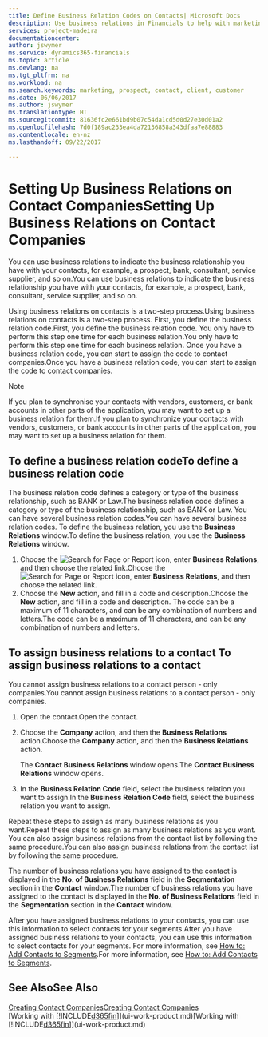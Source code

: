 ```yaml
---
title: Define Business Relation Codes on Contacts| Microsoft Docs
description: Use business relations in Financials to help with marketing and to indicate the business relationship you have with your  prospects, clients, and customers, for example, a bank or service supplier.
services: project-madeira
documentationcenter: 
author: jswymer
ms.service: dynamics365-financials
ms.topic: article
ms.devlang: na
ms.tgt_pltfrm: na
ms.workload: na
ms.search.keywords: marketing, prospect, contact, client, customer
ms.date: 06/06/2017
ms.author: jswymer
ms.translationtype: HT
ms.sourcegitcommit: 81636fc2e661bd9b07c54da1cd5d0d27e30d01a2
ms.openlocfilehash: 7d0f189ac233ea4da72136858a343dfaa7e88883
ms.contentlocale: en-nz
ms.lasthandoff: 09/22/2017

---
```

# <a name="setting-up-business-relations-on-contact-companies"></a><span data-ttu-id="2c330-103">Setting Up Business Relations on Contact Companies</span><span class="sxs-lookup"><span data-stu-id="2c330-103">Setting Up Business Relations on Contact Companies</span></span>
<span data-ttu-id="2c330-104">You can use business relations to indicate the business relationship you have with your contacts, for example, a prospect, bank, consultant, service supplier, and so on.</span><span class="sxs-lookup"><span data-stu-id="2c330-104">You can use business relations to indicate the business relationship you have with your contacts, for example, a prospect, bank, consultant, service supplier, and so on.</span></span>

<span data-ttu-id="2c330-105">Using business relations on contacts is a two-step process.</span><span class="sxs-lookup"><span data-stu-id="2c330-105">Using business relations on contacts is a two-step process.</span></span> <span data-ttu-id="2c330-106">First, you define the business relation code.</span><span class="sxs-lookup"><span data-stu-id="2c330-106">First, you define the business relation code.</span></span> <span data-ttu-id="2c330-107">You only have to perform this step one time for each business relation.</span><span class="sxs-lookup"><span data-stu-id="2c330-107">You only have to perform this step one time for each business relation.</span></span> <span data-ttu-id="2c330-108">Once you have a business relation code, you can start to assign the code to contact companies.</span><span class="sxs-lookup"><span data-stu-id="2c330-108">Once you have a business relation code, you can start to assign the code to contact companies.</span></span>

> [!NOTE]  
>   <span data-ttu-id="2c330-109">If you plan to synchronise your contacts with vendors, customers, or bank accounts in other parts of the application, you may want to set up a business relation for them.</span><span class="sxs-lookup"><span data-stu-id="2c330-109">If you plan to synchronize your contacts with vendors, customers, or bank accounts in other parts of the application, you may want to set up a business relation for them.</span></span>

## <a name="to-define-a-business-relation-code"></a><span data-ttu-id="2c330-110">To define a business relation code</span><span class="sxs-lookup"><span data-stu-id="2c330-110">To define a business relation code</span></span>
<span data-ttu-id="2c330-111">The business relation code defines a category or type of the business relationship, such as BANK or Law.</span><span class="sxs-lookup"><span data-stu-id="2c330-111">The business relation code defines a category or type of the business relationship, such as BANK or Law.</span></span> <span data-ttu-id="2c330-112">You can have several business relation codes.</span><span class="sxs-lookup"><span data-stu-id="2c330-112">You can have several business relation codes.</span></span> <span data-ttu-id="2c330-113">To define the business relation, you use the **Business Relations** window.</span><span class="sxs-lookup"><span data-stu-id="2c330-113">To define the business relation, you use the **Business Relations** window.</span></span>

1. <span data-ttu-id="2c330-114">Choose the ![Search for Page or Report](media/ui-search/search_small.png "Search for Page or Report icon") icon, enter **Business Relations**, and then choose the related link.</span><span class="sxs-lookup"><span data-stu-id="2c330-114">Choose the ![Search for Page or Report](media/ui-search/search_small.png "Search for Page or Report icon") icon, enter **Business Relations**, and then choose the related link.</span></span>
2. <span data-ttu-id="2c330-115">Choose the **New** action, and fill in a code and description.</span><span class="sxs-lookup"><span data-stu-id="2c330-115">Choose the **New** action, and fill in a code and description.</span></span> <span data-ttu-id="2c330-116">The code can be a maximum of 11 characters, and can be any combination of numbers and letters.</span><span class="sxs-lookup"><span data-stu-id="2c330-116">The code can be a maximum of 11 characters, and can be any combination of numbers and letters.</span></span>

## <span data-ttu-id="2c330-117"><a name="AssignBusRelContact"></a> To assign business relations to a contact</span><span class="sxs-lookup"><span data-stu-id="2c330-117"><a name="AssignBusRelContact"></a> To assign business relations to a contact</span></span>
<span data-ttu-id="2c330-118">You cannot assign business relations to a contact person - only companies.</span><span class="sxs-lookup"><span data-stu-id="2c330-118">You cannot assign business relations to a contact person - only companies.</span></span>

1. <span data-ttu-id="2c330-119">Open the contact.</span><span class="sxs-lookup"><span data-stu-id="2c330-119">Open the contact.</span></span>
2. <span data-ttu-id="2c330-120">Choose the **Company** action, and then the **Business Relations** action.</span><span class="sxs-lookup"><span data-stu-id="2c330-120">Choose the **Company** action, and then the **Business Relations** action.</span></span>

    <span data-ttu-id="2c330-121">The **Contact Business Relations** window opens.</span><span class="sxs-lookup"><span data-stu-id="2c330-121">The **Contact Business Relations** window opens.</span></span>
3. <span data-ttu-id="2c330-122">In the **Business Relation Code** field, select the business relation you want to assign.</span><span class="sxs-lookup"><span data-stu-id="2c330-122">In the **Business Relation Code** field, select the business relation you want to assign.</span></span>

<span data-ttu-id="2c330-123">Repeat these steps to assign as many business relations as you want.</span><span class="sxs-lookup"><span data-stu-id="2c330-123">Repeat these steps to assign as many business relations as you want.</span></span> <span data-ttu-id="2c330-124">You can also assign business relations from the contact list by following the same procedure.</span><span class="sxs-lookup"><span data-stu-id="2c330-124">You can also assign business relations from the contact list by following the same procedure.</span></span>

<span data-ttu-id="2c330-125">The number of business relations you have assigned to the contact is displayed in the **No. of Business Relations** field in the **Segmentation** section in the **Contact** window.</span><span class="sxs-lookup"><span data-stu-id="2c330-125">The number of business relations you have assigned to the contact is displayed in the **No. of Business Relations** field in the **Segmentation** section in the **Contact** window.</span></span>

<span data-ttu-id="2c330-126">After you have assigned business relations to your contacts, you can use this information to select contacts for your segments.</span><span class="sxs-lookup"><span data-stu-id="2c330-126">After you have assigned business relations to your contacts, you can use this information to select contacts for your segments.</span></span> <span data-ttu-id="2c330-127">For more information, see [How to: Add Contacts to Segments](marketing-add-contact-segment.md).</span><span class="sxs-lookup"><span data-stu-id="2c330-127">For more information, see [How to: Add Contacts to Segments](marketing-add-contact-segment.md).</span></span>

## <a name="see-also"></a><span data-ttu-id="2c330-128">See Also</span><span class="sxs-lookup"><span data-stu-id="2c330-128">See Also</span></span>
[<span data-ttu-id="2c330-129">Creating Contact Companies</span><span class="sxs-lookup"><span data-stu-id="2c330-129">Creating Contact Companies</span></span>](marketing-create-contact-companies.md)  
<span data-ttu-id="2c330-130">[Working with [!INCLUDE[d365fin](includes/d365fin_md.md)]](ui-work-product.md)</span><span class="sxs-lookup"><span data-stu-id="2c330-130">[Working with [!INCLUDE[d365fin](includes/d365fin_md.md)]](ui-work-product.md)</span></span>

